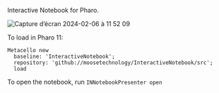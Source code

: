 Interactive Notebook for Pharo.

![Capture d’écran 2024-02-06 à 11 52 09](https://github.com/moosetechnology/InteractiveNotebook/assets/39184695/7c3899f4-48f8-4379-8357-be3db660518f)

To load in Pharo 11: 
```Smalltalk
Metacello new
  baseline: 'InteractiveNotebook';
  repository: 'github://moosetechnology/InteractiveNotebook/src';
  load
```
To open the notebook, run `INNotebookPresenter open`
